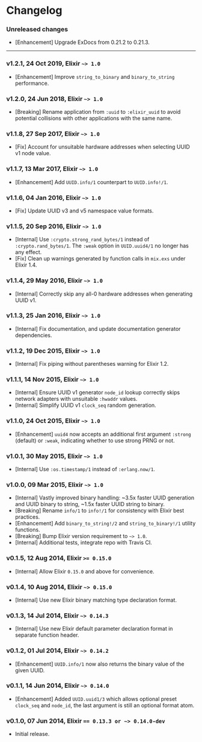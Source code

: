# Changelog

### Unreleased changes

- [Enhancement] Upgrade ExDocs from 0.21.2 to 0.21.3.

---

### v1.2.1, 24 Oct 2019, Elixir `~> 1.0`

- [Enhancement] Improve `string_to_binary` and `binary_to_string` performance.

### v1.2.0, 24 Jun 2018, Elixir `~> 1.0`

- [Breaking] Rename application from `:uuid` to `:elixir_uuid` to avoid potential collisions with other applications with the same name.

### v1.1.8, 27 Sep 2017, Elixir `~> 1.0`

- [Fix] Account for unsuitable hardware addresses when selecting UUID v1 node value.

### v1.1.7, 13 Mar 2017, Elixir `~> 1.0`

- [Enhancement] Add `UUID.info/1` counterpart to `UUID.info!/1`.

### v1.1.6, 04 Jan 2016, Elixir `~> 1.0`

- [Fix] Update UUID v3 and v5 namespace value formats.

### v1.1.5, 20 Sep 2016, Elixir `~> 1.0`

- [Internal] Use `:crypto.strong_rand_bytes/1` instead of `:crypto.rand_bytes/1`. The `:weak` option in `UUID.uuid4/1` no longer has any effect.
- [Fix] Clean up warnings generated by function calls in `mix.exs` under Elixir 1.4.

### v1.1.4, 29 May 2016, Elixir `~> 1.0`

- [Internal] Correctly skip any all-0 hardware addresses when generating UUID v1.

### v1.1.3, 25 Jan 2016, Elixir `~> 1.0`

- [Internal] Fix documentation, and update documentation generator dependencies.

### v1.1.2, 19 Dec 2015, Elixir `~> 1.0`

- [Internal] Fix piping without parentheses warning for Elixir 1.2.

### v1.1.1, 14 Nov 2015, Elixir `~> 1.0`

- [Internal] Ensure UUID v1 generator `node_id` lookup correctly skips network adapters with unsuitable `:hwaddr` values.
- [Internal] Simplify UUID v1 `clock_seq` random generation.

### v1.1.0, 24 Oct 2015, Elixir `~> 1.0`

- [Enhancement] `uuid4` now accepts an additional first argument `:strong` (default) or `:weak`, indicating whether to use strong PRNG or not.

### v1.0.1, 30 May 2015, Elixir `~> 1.0`

- [Internal] Use `:os.timestamp/1` instead of `:erlang.now/1`.

### v1.0.0, 09 Mar 2015, Elixir `~> 1.0`

- [Internal] Vastly improved binary handling: ~3.5x faster UUID generation and UUID binary to string, ~1.5x faster UUID string to binary.
- [Breaking] Rename `info/1` to `info!/1` for consistency with Elixir best practices.
- [Enhancement] Add `binary_to_string!/2` and `string_to_binary!/1` utility functions.
- [Breaking] Bump Elixir version requirement to `~> 1.0`.
- [Internal] Additional tests, integrate repo with Travis CI.

### v0.1.5, 12 Aug 2014, Elixir `>= 0.15.0`

- [Internal] Allow Elixir `0.15.0` and above for convenience.

### v0.1.4, 10 Aug 2014, Elixir `~> 0.15.0`

- [Internal] Use new Elixir binary matching type declaration format.

### v0.1.3, 14 Jul 2014, Elixir `~> 0.14.3`

- [Internal] Use new Elixir default parameter declaration format in separate function header.

### v0.1.2, 01 Jul 2014, Elixir `~> 0.14.2`

- [Enhancement] `UUID.info/1` now also returns the binary value of the given UUID.

### v0.1.1, 14 Jun 2014, Elixir `~> 0.14.0`

- [Enhancement] Added `UUID.uuid1/3` which allows optional preset `clock_seq` and `node_id`, the last argument is still an optional format atom.

### v0.1.0, 07 Jun 2014, Elixir `== 0.13.3 or ~> 0.14.0-dev`

- Initial release.
